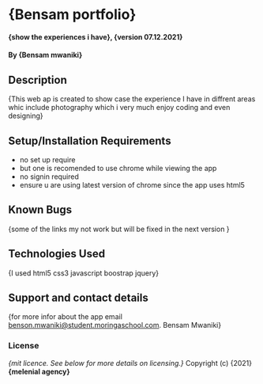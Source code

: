 # {Bensam portfolio}
#### {show the experiences i have}, {version 07.12.2021}
#### By **{Bensam mwaniki}**
## Description
{This web ap is created to show case the experience I have in diffrent areas  whic include photography which i very much enjoy coding and even designing}
## Setup/Installation Requirements
* no set up require
* but one is recomended to use chrome while viewing the  app
* no signin required
* ensure u are using latest version of chrome since the app uses html5 
## Known Bugs
{some of the links my not work but will be fixed in the  next version }
## Technologies Used
{I used 
html5
css3
javascript
boostrap
jquery}
## Support and contact details
{for more infor about the app email benson.mwaniki@student.moringaschool.com.
Bensam Mwaniki}
### License
*{mit licence.  See below for more details on licensing.}*
Copyright (c) {2021} **{melenial agency}**